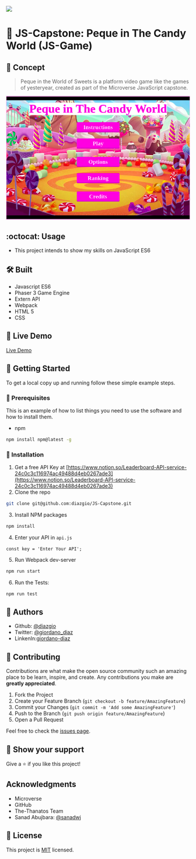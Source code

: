![](https://img.shields.io/badge/Microverse-blueviolet)
# 🧐 JS-Capstone: Peque in The Candy World (JS-Game)

## :scroll: Concept

> Peque in the World of Sweets is a platform video game like the games of yesteryear, created as part of the Microverse JavaScript capstone.

![screenshot](./public/assets/screenshot.png)

## :octocat: Usage

- This project intends to show my skills on JavaScript ES6
## 🛠 Built

- Javascript ES6
- Phaser 3 Game Engine
- Extern API
- Webpack
- HTML 5
- CSS

## 🔴 Live Demo

[Live Demo](https://diazgio.github.io/Weather-app/)


## 🔧 Getting Started

To get a local copy up and running follow these simple example steps.

### 📝 Prerequisites

This is an example of how to list things you need to use the software and how to install them.
* npm

```sh
npm install npm@latest -g
```

### 📝 Installation

1. Get a free API Key at [https://www.notion.so/Leaderboard-API-service-24c0c3c116974ac49488d4eb0267ade3](https://www.notion.so/Leaderboard-API-service-24c0c3c116974ac49488d4eb0267ade3)
2. Clone the repo
```sh
git clone git@github.com:diazgio/JS-Capstone.git
```
3. Install NPM packages
```sh
npm install
```
4. Enter your API in `api.js`
```JS
const key = 'Enter Your API';
```
5. Run Webpack dev-server
```sh
npm run start
```
6. Run the Tests:
```sh
npm run test
```
## 👤 Authors

- Github: [@diazgio](https://github.com/diazgio)
- Twitter: [@giordano_diaz](https://twitter.com/giordano_diaz)
- LinkenIn:[giordano-diaz](www.linkedin.com/in/Giordano-Diaz) 

## 🤝 Contributing

Contributions are what make the open source community such an amazing place to be learn, inspire, and create. Any contributions you make are **greatly appreciated**.

1. Fork the Project
2. Create your Feature Branch (`git checkout -b feature/AmazingFeature`)
3. Commit your Changes (`git commit -m 'Add some AmazingFeature'`)
4. Push to the Branch (`git push origin feature/AmazingFeature`)
5. Open a Pull Request

Feel free to check the [issues page](https://github.com/diazgio/JS-Capstone/issues).

## :pray: Show your support

Give a ⭐️ if you like this project!

## Acknowledgments

- Microverse
- GitHub
- The-Thanatos Team
- Sanad Abujbara: [@sanadwj](https://github.com/sanadwj)

## 📝 License

This project is [MIT](https://opensource.org/licenses/MIT) licensed.